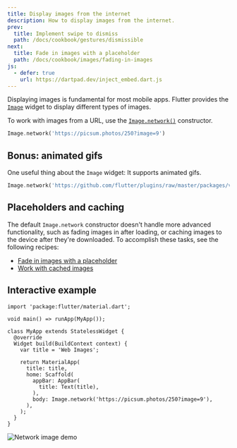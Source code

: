 ```yaml
---
title: Display images from the internet
description: How to display images from the internet.
prev:
  title: Implement swipe to dismiss
  path: /docs/cookbook/gestures/dismissible
next:
  title: Fade in images with a placeholder
  path: /docs/cookbook/images/fading-in-images
js:
  - defer: true
    url: https://dartpad.dev/inject_embed.dart.js
---
```


Displaying images is fundamental for most mobile apps.
Flutter provides the [`Image`][] widget to
display different types of images.

To work with images from a URL, use the
[`Image.network()`][] constructor.

<!-- skip -->
```dart
Image.network('https://picsum.photos/250?image=9')
```

## Bonus: animated gifs

One useful thing about the `Image` widget:
It supports animated gifs.

<!-- skip -->
```dart
Image.network('https://github.com/flutter/plugins/raw/master/packages/video_player/video_player/doc/demo_ipod.gif?raw=true');
```

## Placeholders and caching

The default `Image.network` constructor doesn't handle more advanced
functionality, such as fading images in after loading, or caching images
to the device after they're downloaded. To accomplish these tasks, see
the following recipes:

* [Fade in images with a placeholder][]
* [Work with cached images][]

## Interactive example

```run-dartpad:theme-light:mode-flutter:run-true:width-100%:height-600px:split-60:ga_id-interactive_example:null_safety-true
import 'package:flutter/material.dart';

void main() => runApp(MyApp());

class MyApp extends StatelessWidget {
  @override
  Widget build(BuildContext context) {
    var title = 'Web Images';

    return MaterialApp(
      title: title,
      home: Scaffold(
        appBar: AppBar(
          title: Text(title),
        ),
        body: Image.network('https://picsum.photos/250?image=9'),
      ),
    );
  }
}
```

<noscript>
  <img src="/images/cookbook/network-image.png" alt="Network image demo" class="site-mobile-screenshot" />
</noscript>


[Fade in images with a placeholder]: /docs/cookbook/images/fading-in-images
[`Image`]: {{site.api}}/flutter/widgets/Image-class.html
[`Image.network()`]: {{site.api}}/flutter/widgets/Image/Image.network.html
[Work with cached images]: /docs/cookbook/images/cached-images
